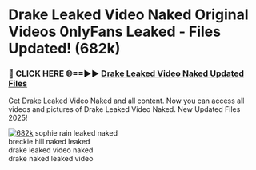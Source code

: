 # Drake Leaked Video Naked Original Videos 0nlyFans Leaked - Files Updated! (682k)

<h3>🔴 CLICK HERE 🌐==►► <a href="https://tinyurl.com/x26r9saj" rel="nofollow">Drake Leaked Video Naked Updated Files</a></h3>

Get Drake Leaked Video Naked and all content. Now you can access all videos and pictures of Drake Leaked Video Naked. New Updated Files 2025!

[![682k](https://i.imgur.com/LkgZPqh.gif)](https://tinyurl.com/x26r9saj)
sophie rain leaked naked<br>
breckie hill naked leaked<br>
drake leaked video naked<br>
drake naked leaked video